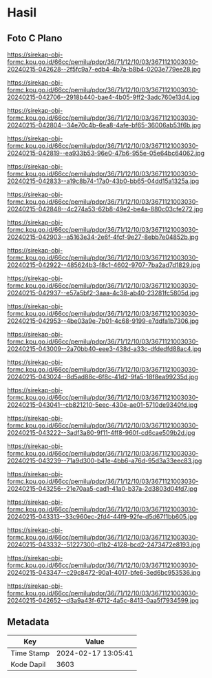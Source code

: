 # Hasil

## Foto C Plano

https://sirekap-obj-formc.kpu.go.id/66cc/pemilu/pdpr/36/71/12/10/03/3671121003030-20240215-042628--2f5fc9a7-edb4-4b7a-b8b4-0203e779ee28.jpg

https://sirekap-obj-formc.kpu.go.id/66cc/pemilu/pdpr/36/71/12/10/03/3671121003030-20240215-042706--2918b440-bae4-4b05-9ff2-3adc760e13d4.jpg

https://sirekap-obj-formc.kpu.go.id/66cc/pemilu/pdpr/36/71/12/10/03/3671121003030-20240215-042804--34e70c4b-6ea8-4afe-bf65-36006ab53f6b.jpg

https://sirekap-obj-formc.kpu.go.id/66cc/pemilu/pdpr/36/71/12/10/03/3671121003030-20240215-042819--ea933b53-96e0-47b6-955e-05e64bc64062.jpg

https://sirekap-obj-formc.kpu.go.id/66cc/pemilu/pdpr/36/71/12/10/03/3671121003030-20240215-042833--a19c8b74-17a0-43b0-bb65-04dd15a1325a.jpg

https://sirekap-obj-formc.kpu.go.id/66cc/pemilu/pdpr/36/71/12/10/03/3671121003030-20240215-042848--4c274a53-62b8-49e2-be4a-880c03cfe272.jpg

https://sirekap-obj-formc.kpu.go.id/66cc/pemilu/pdpr/36/71/12/10/03/3671121003030-20240215-042903--a5163e34-2e6f-4fcf-9e27-8ebb7e04852b.jpg

https://sirekap-obj-formc.kpu.go.id/66cc/pemilu/pdpr/36/71/12/10/03/3671121003030-20240215-042922--485624b3-f8c1-4602-9707-7ba2ad7d1829.jpg

https://sirekap-obj-formc.kpu.go.id/66cc/pemilu/pdpr/36/71/12/10/03/3671121003030-20240215-042937--e57a5bf2-3aaa-4c38-ab40-23281fc5805d.jpg

https://sirekap-obj-formc.kpu.go.id/66cc/pemilu/pdpr/36/71/12/10/03/3671121003030-20240215-042953--4be03a9e-7b01-4c68-9199-e7ddfa1b7306.jpg

https://sirekap-obj-formc.kpu.go.id/66cc/pemilu/pdpr/36/71/12/10/03/3671121003030-20240215-043009--2a70bb40-eee3-438d-a33c-dfdedfd88ac4.jpg

https://sirekap-obj-formc.kpu.go.id/66cc/pemilu/pdpr/36/71/12/10/03/3671121003030-20240215-043024--8d5ad88c-6f8c-41d2-9fa5-18f8ea99235d.jpg

https://sirekap-obj-formc.kpu.go.id/66cc/pemilu/pdpr/36/71/12/10/03/3671121003030-20240215-043041--cb821210-5eec-430e-ae01-5710de9340fd.jpg

https://sirekap-obj-formc.kpu.go.id/66cc/pemilu/pdpr/36/71/12/10/03/3671121003030-20240215-043222--3adf3a80-9f11-4ff8-960f-cd6cae509b2d.jpg

https://sirekap-obj-formc.kpu.go.id/66cc/pemilu/pdpr/36/71/12/10/03/3671121003030-20240215-043239--71a9d300-b41e-4bb6-a76d-95d3a33eec83.jpg

https://sirekap-obj-formc.kpu.go.id/66cc/pemilu/pdpr/36/71/12/10/03/3671121003030-20240215-043256--21e70aa5-cad1-41a0-b37a-2d3803d04fd7.jpg

https://sirekap-obj-formc.kpu.go.id/66cc/pemilu/pdpr/36/71/12/10/03/3671121003030-20240215-043313--33c960ec-2fd4-44f9-92fe-d5d67f1bb605.jpg

https://sirekap-obj-formc.kpu.go.id/66cc/pemilu/pdpr/36/71/12/10/03/3671121003030-20240215-043332--51227300-d1b2-4128-bcd2-2473472e8193.jpg

https://sirekap-obj-formc.kpu.go.id/66cc/pemilu/pdpr/36/71/12/10/03/3671121003030-20240215-043347--c29c8472-90a1-4017-bfe6-3ed6bc953536.jpg

https://sirekap-obj-formc.kpu.go.id/66cc/pemilu/pdpr/36/71/12/10/03/3671121003030-20240215-042652--d3a9a43f-6712-4a5c-8413-0aa5f7934599.jpg


## Metadata

| Key        | Value               |
| ---------- | ------------------- |
| Time Stamp | 2024-02-17 13:05:41 |
| Kode Dapil | 3603                |



